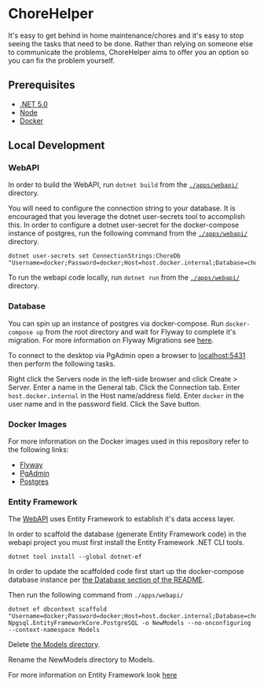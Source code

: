 # ChoreHelper

It's easy to get behind in home maintenance/chores and it's easy to stop seeing the tasks that need to be done. Rather than relying on someone else to communicate the problems, ChoreHelper aims to offer you an option so you can fix the problem yourself.

## Prerequisites

- [.NET 5.0](https://dotnet.microsoft.com/download/dotnet/5.0)
- [Node](https://nodejs.org/en/download/)
- [Docker](https://www.docker.com/products/docker-desktop)

## Local Development

### WebAPI

In order to build the WebAPI, run ```dotnet build``` from the [```./apps/webapi/```](/apps/webapi/) directory.

You will need to configure the connection string to your database. It is encouraged that you leverage the dotnet user-secrets tool to accomplish this. In order to configure a dotnet user-secret for the docker-compose instance of postgres, run the following command from the [```./apps/webapi/```](/apps/webapi/) directory.

```
dotnet user-secrets set ConnectionStrings:ChoreDb "Username=docker;Password=docker;Host=host.docker.internal;Database=choredb;"
```

To run the webapi code locally, run ```dotnet run``` from the [```./apps/webapi/```](/apps/webapi/) directory.


### Database

You can spin up an instance of postgres via docker-compose. Run ```docker-compose up``` from the root directory and wait for Flyway to complete it's migration. For more information on Flyway Migrations see [here](https://flywaydb.org/documentation/concepts/migrations). 

To connect to the desktop via PgAdmin open a browser to [localhost:5431](http://localhost:5431/) then perform the following tasks. 

Right click the Servers node in the left-side browser and click Create > Server. 
Enter a name in the General tab.
Click the Connection tab.
Enter ```host.docker.internal``` in the Host name/address field. 
Enter ```docker``` in the user name and in the password field.
Click the Save button.

### Docker Images

For more information on the Docker images used in this repository refer to the following links:
- [Flyway](https://hub.docker.com/r/flyway/flyway)
- [PgAdmin](https://hub.docker.com/r/dpage/pgadmin4/)
- [Postgres](https://hub.docker.com/_/postgres)

### Entity Framework

The [WebAPI](./apps/webapi/) uses Entity Framework to establish it's data access layer. 

In order to scaffold the database (generate Entity Framework code) in the webapi project you must first install the Entity Framework .NET CLI tools.
```
dotnet tool install --global dotnet-ef
```

In order to update the scaffolded code first start up the docker-compose database instance per [the Database section of the README](#database).

Then run the following command from ```./apps/webapi/```
```
dotnet ef dbcontext scaffold "Username=docker;Password=docker;Host=host.docker.internal;Database=choredb;" Npgsql.EntityFrameworkCore.PostgreSQL -o NewModels --no-onconfiguring --context-namespace Models
``` 

Delete [the Models directory](apps/webapi/Models/).

Rename the NewModels directory to Models.

For more information on Entity Framework look [here](https://docs.microsoft.com/en-us/ef/core/cli/dotnet)
